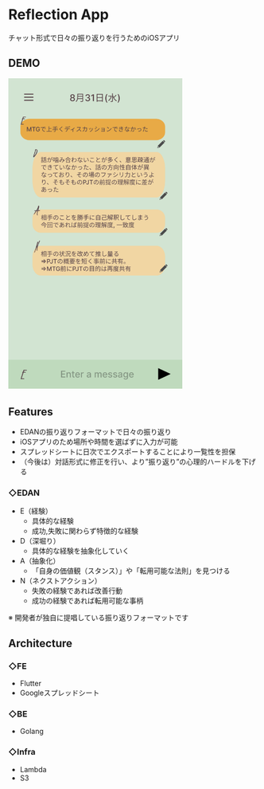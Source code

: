 # Reflection App
チャット形式で日々の振り返りを行うためのiOSアプリ

## DEMO
<img src="ui.png" width="350px">

## Features
* EDANの振り返りフォーマットで日々の振り返り
* iOSアプリのため場所や時間を選ばずに入力が可能
* スプレッドシートに日次でエクスポートすることにより一覧性を担保
* （今後は）対話形式に修正を行い、より”振り返り”の心理的ハードルを下げる

### ◇EDAN
* E（経験）
    * 具体的な経験
    * 成功,失敗に関わらず特徴的な経験
* D（深堀り）
    * 具体的な経験を抽象化していく
* A（抽象化）
    * 「自身の価値観（スタンス）」や「転用可能な法則」を見つける
* N（ネクストアクション）
    * 失敗の経験であれば改善行動
    * 成功の経験であれば転用可能な事柄

※ 開発者が独自に提唱している振り返りフォーマットです

## Architecture
### ◇FE
* Flutter
* Googleスプレッドシート
### ◇BE
* Golang
### ◇Infra
* Lambda
* S3